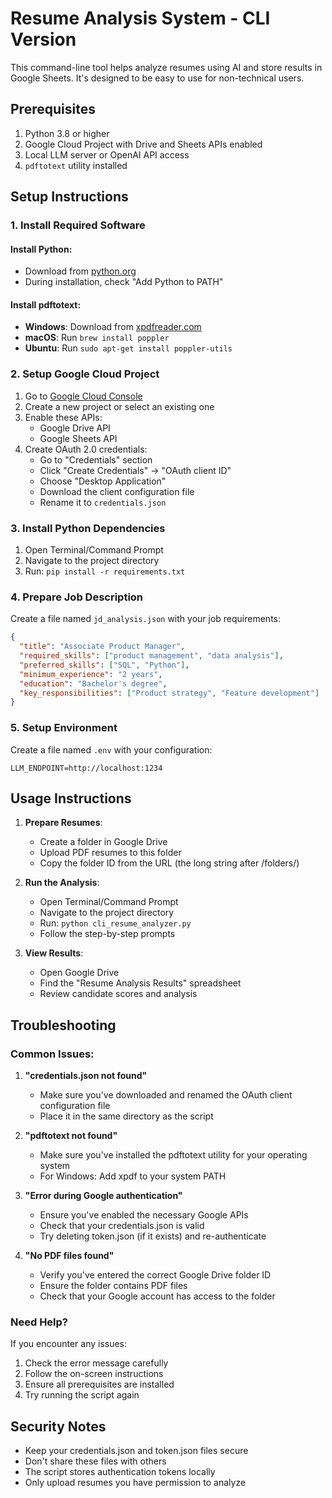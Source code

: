 # Resume Analysis System - CLI Version

This command-line tool helps analyze resumes using AI and store results in Google Sheets. It's designed to be easy to use for non-technical users.

## Prerequisites

1. Python 3.8 or higher
2. Google Cloud Project with Drive and Sheets APIs enabled
3. Local LLM server or OpenAI API access
4. `pdftotext` utility installed

## Setup Instructions

### 1. Install Required Software

#### Install Python:

- Download from [python.org](https://www.python.org/downloads/)
- During installation, check "Add Python to PATH"

#### Install pdftotext:

- **Windows**: Download from [xpdfreader.com](https://www.xpdfreader.com/download.html)
- **macOS**: Run `brew install poppler`
- **Ubuntu**: Run `sudo apt-get install poppler-utils`

### 2. Setup Google Cloud Project

1. Go to [Google Cloud Console](https://console.cloud.google.com)
2. Create a new project or select an existing one
3. Enable these APIs:
   - Google Drive API
   - Google Sheets API
4. Create OAuth 2.0 credentials:
   - Go to "Credentials" section
   - Click "Create Credentials" → "OAuth client ID"
   - Choose "Desktop Application"
   - Download the client configuration file
   - Rename it to `credentials.json`

### 3. Install Python Dependencies

1. Open Terminal/Command Prompt
2. Navigate to the project directory
3. Run: `pip install -r requirements.txt`

### 4. Prepare Job Description

Create a file named `jd_analysis.json` with your job requirements:

```json
{
  "title": "Associate Product Manager",
  "required_skills": ["product management", "data analysis"],
  "preferred_skills": ["SQL", "Python"],
  "minimum_experience": "2 years",
  "education": "Bachelor's degree",
  "key_responsibilities": ["Product strategy", "Feature development"]
}
```

### 5. Setup Environment

Create a file named `.env` with your configuration:

```
LLM_ENDPOINT=http://localhost:1234
```

## Usage Instructions

1. **Prepare Resumes**:

   - Create a folder in Google Drive
   - Upload PDF resumes to this folder
   - Copy the folder ID from the URL (the long string after /folders/)

2. **Run the Analysis**:

   - Open Terminal/Command Prompt
   - Navigate to the project directory
   - Run: `python cli_resume_analyzer.py`
   - Follow the step-by-step prompts

3. **View Results**:
   - Open Google Drive
   - Find the "Resume Analysis Results" spreadsheet
   - Review candidate scores and analysis

## Troubleshooting

### Common Issues:

1. **"credentials.json not found"**

   - Make sure you've downloaded and renamed the OAuth client configuration file
   - Place it in the same directory as the script

2. **"pdftotext not found"**

   - Make sure you've installed the pdftotext utility for your operating system
   - For Windows: Add xpdf to your system PATH

3. **"Error during Google authentication"**

   - Ensure you've enabled the necessary Google APIs
   - Check that your credentials.json is valid
   - Try deleting token.json (if it exists) and re-authenticate

4. **"No PDF files found"**
   - Verify you've entered the correct Google Drive folder ID
   - Ensure the folder contains PDF files
   - Check that your Google account has access to the folder

### Need Help?

If you encounter any issues:

1. Check the error message carefully
2. Follow the on-screen instructions
3. Ensure all prerequisites are installed
4. Try running the script again

## Security Notes

- Keep your credentials.json and token.json files secure
- Don't share these files with others
- The script stores authentication tokens locally
- Only upload resumes you have permission to analyze
